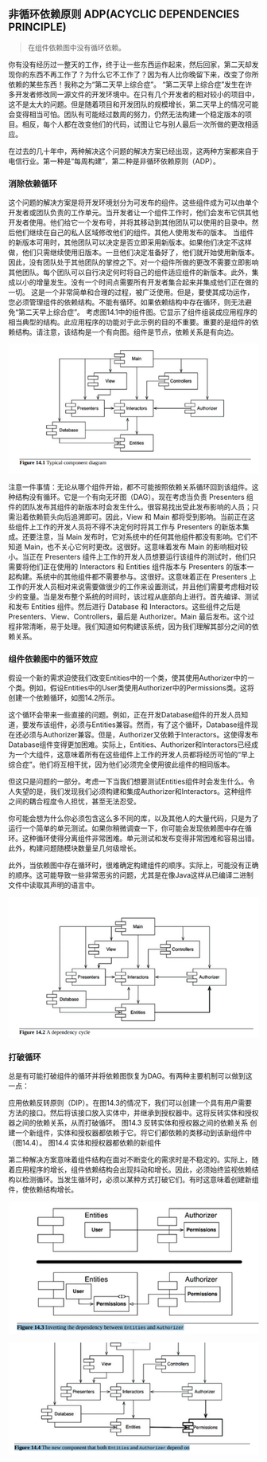 ## 非循环依赖原则 ADP(ACYCLIC DEPENDENCIES PRINCIPLE)
> 在组件依赖图中没有循环依赖。

你有没有经历过一整天的工作，终于让一些东西运作起来，然后回家，第二天却发现你的东西不再工作了？为什么它不工作了？因为有人比你晚留下来，改变了你所依赖的某些东西！我称之为“第二天早上综合症”。
“第二天早上综合症”发生在许多开发者修改同一源文件的开发环境中。在只有几个开发者的相对较小的项目中，这不是太大的问题。但是随着项目和开发团队的规模增长，第二天早上的情况可能会变得相当可怕。团队有可能经过数周的努力，仍然无法构建一个稳定版本的项目。相反，每个人都在改变他们的代码，试图让它与别人最后一次所做的更改相适应。

在过去的几十年中，两种解决这个问题的解决方案已经出现，这两种方案都来自于电信行业。第一种是“每周构建”，第二种是非循环依赖原则（ADP）。

### 消除依赖循环

这个问题的解决方案是将开发环境划分为可发布的组件。这些组件成为可以由单个开发者或团队负责的工作单元。当开发者让一个组件工作时，他们会发布它供其他开发者使用。他们给它一个发布号，并将其移动到其他团队可以使用的目录中。然后他们继续在自己的私人区域修改他们的组件。其他人使用发布的版本。
当组件的新版本可用时，其他团队可以决定是否立即采用新版本。如果他们决定不这样做，他们只需继续使用旧版本。一旦他们决定准备好了，他们就开始使用新版本。
因此，没有团队处于其他团队的掌控之下。对一个组件所做的更改不需要立即影响其他团队。每个团队可以自行决定何时将自己的组件适应组件的新版本。此外，集成以小的增量发生。没有一个时间点需要所有开发者集合起来并集成他们正在做的一切。
这是一个非常简单和合理的过程，被广泛使用。但是，要使其成功运作，您必须管理组件的依赖结构。不能有循环。如果依赖结构中存在循环，则无法避免“第二天早上综合症”。
考虑图14.1中的组件图。它显示了组件组装成应用程序的相当典型的结构。此应用程序的功能对于此示例的目的不重要。重要的是组件的依赖结构。请注意，该结构是一个有向图。组件是节点，依赖关系是有向边。

![图14.1](./static/14.1.png)

注意一件事情：无论从哪个组件开始，都不可能按照依赖关系循环回到该组件。这种结构没有循环。它是一个有向无环图（DAG）。现在考虑当负责 Presenters 组件的团队发布其组件的新版本时会发生什么。很容易找出受此发布影响的人员；只需沿着依赖箭头向后追溯即可。因此，View 和 Main 都将受到影响。当前正在这些组件上工作的开发人员将不得不决定何时将其工作与 Presenters 的新版本集成。还要注意，当 Main 发布时，它对系统中的任何其他组件都没有影响。它们不知道 Main，也不关心它何时更改。这很好。这意味着发布 Main 的影响相对较小。当正在 Presenters 组件上工作的开发人员想要运行该组件的测试时，他们只需要将他们正在使用的 Interactors 和 Entities 组件版本与 Presenters 的版本一起构建。系统中的其他组件都不需要参与。这很好。这意味着正在 Presenters 上工作的开发人员相对来说需要做很少的工作来设置测试，并且他们需要考虑相对较少的变量。当是发布整个系统的时间时，该过程从底部向上进行。首先编译、测试和发布 Entities 组件。然后进行 Database 和 Interactors。这些组件之后是 Presenters、View、Controllers，最后是 Authorizer。Main 最后发布。这个过程非常清晰，易于处理。我们知道如何构建该系统，因为我们理解其部分之间的依赖关系。

### 组件依赖图中的循环效应

假设一个新的需求迫使我们改变Entities中的一个类，使其使用Authorizer中的一个类。例如，假设Entities中的User类使用Authorizer中的Permissions类。这将创建一个依赖循环，如图14.2所示。

这个循环会带来一些直接的问题。例如，正在开发Database组件的开发人员知道，要发布该组件，必须与Entities兼容。然而，有了这个循环，Database组件现在还必须与Authorizer兼容。但是，Authorizer又依赖于Interactors。这使得发布Database组件变得更加困难。实际上，Entities、Authorizer和Interactors已经成为一个大组件，这意味着所有在这些组件上工作的开发人员都将经历可怕的“早上综合症”。他们将互相干扰，因为他们必须完全使用彼此组件的相同版本。

但这只是问题的一部分。考虑一下当我们想要测试Entities组件时会发生什么。令人失望的是，我们发现我们必须构建和集成Authorizer和Interactors。这种组件之间的耦合程度令人担忧，甚至无法忍受。

你可能会想为什么你必须包含这么多不同的库，以及其他人的大量代码，只是为了运行一个简单的单元测试。如果你稍微调查一下，你可能会发现依赖图中存在循环。这种循环使得分离组件非常困难。单元测试和发布变得非常困难和容易出错。此外，构建问题随模块数量呈几何级增长。

此外，当依赖图中存在循环时，很难确定构建组件的顺序。实际上，可能没有正确的顺序。这可能导致一些非常恶劣的问题，尤其是在像Java这样从已编译二进制文件中读取其声明的语言中。

![图14.2](./static/14.2.png)

### 打破循环

总是有可能打破组件的循环并将依赖图恢复为DAG。有两种主要机制可以做到这一点：

应用依赖反转原则（DIP）。在图14.3的情况下，我们可以创建一个具有用户需要方法的接口。然后将该接口放入实体中，并继承到授权器中。这将反转实体和授权器之间的依赖关系，从而打破循环。
图14.3 反转实体和授权器之间的依赖关系
创建一个新组件，实体和授权器都依赖于它。将它们都依赖的类移动到该新组件中（图14.4）。
图14.4 实体和授权器都依赖的新组件

第二种解决方案意味着组件结构在面对不断变化的需求时是不稳定的。实际上，随着应用程序的增长，组件依赖结构会出现抖动和增长。因此，必须始终监视依赖结构以检测循环。当发生循环时，必须以某种方式打破它们。有时这意味着创建新组件，使依赖结构增长。

![图14.3](./static/14.3.png)

![图14.4](./static/14.4.png)

